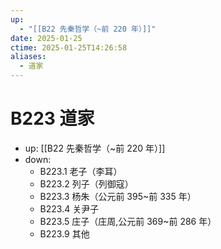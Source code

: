 ```yaml
---
up:
  - "[[B22 先秦哲学（~前 220 年）]]"
date: 2025-01-25
ctime: 2025-01-25T14:26:58
aliases:
  - 道家
---
```


# B223 道家

- up: [[B22 先秦哲学（~前 220 年）]]
- down:	
	- B223.1 老子（李耳）
	- B223.2 列子（列御寇）
	- B223.3 杨朱（公元前 395~前 335 年）
	- B223.4 关尹子
	- B223.5 庄子（庄周,公元前 369~前 286 年）
	- B223.9 其他
	
